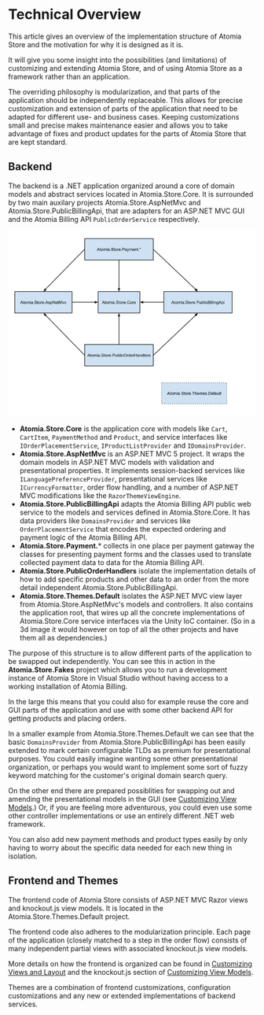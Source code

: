 Technical Overview
==================

This article gives an overview of the implementation structure of Atomia Store and the motivation for why it is designed as it is.

It will give you some insight into the possibilities (and limitations) of customizing and extending Atomia Store, and of using Atomia Store as a framework rather than an application.

The overriding philosophy is modularization, and that parts of the application should be independently replaceable. This allows for precise customization and extension of parts of the application that need to be adapted for different use- and business cases. Keeping customizations small and precise makes maintenance easier and allows you to take advantage of fixes and product updates for the parts of Atomia Store that are kept standard.

Backend
-------

The backend is a .NET application organized around a core of domain models and abstract services located in Atomia.Store.Core. It is surrounded by two main auxilary projects Atomia.Store.AspNetMvc and Atomia.Store.PublicBillingApi, that are adapters for an ASP.NET MVC GUI and the Atomia Billing API `PublicOrderService` respectively.

![Project dependency graph](images/project-graph.png)

* **Atomia.Store.Core** is the application core with models like `Cart`, `CartItem`, `PaymentMethod` and `Product`, and service interfaces like `IOrderPlacementService`, `IProductListProvider` and `IDomainsProvider`.
* **Atomia.Store.AspNetMvc** is an ASP.NET MVC 5 project. It wraps the domain models in ASP.NET MVC models with validation and presentational properties. It implements session-backed services like `ILanguagePreferenceProvider`, presentational services like `ICurrencyFormatter`, order flow handling, and a number of ASP.NET MVC modifications like the `RazorThemeViewEngine`.
* **Atomia.Store.PublicBillingApi** adapts the Atomia Billing API public web service to the models and services defined in Atomia.Store.Core. It has data providers like `DomainsProvider` and services like `OrderPlacementService` that encodes the expected ordering and payment logic of the Atomia Billing API.
* **Atomia.Store.Payment.*** collects in one place per payment gateway the classes for presenting payment forms and the classes used to translate collected payment data to data for the Atomia Billing API.
* **Atomia.Store.PublicOrderHandlers** isolate the implementation details of how to add specific products and other data to an order from the more detail independent Atomia.Store.PublicBillingApi.
* **Atomia.Store.Themes.Default** isolates the ASP.NET MVC view layer from Atomia.Store.AspNetMvc's models and controllers. It also contains the application root, that wires up all the concrete implementations of Atomia.Store.Core service interfaces via the Unity IoC container. (So in a 3d image it would however on top of all the other projects and have them all as dependencies.)

The purpose of this structure is to allow different parts of the application to be swapped out independently. You can see this in action in the **Atomia.Store.Fakes** project which allows you to run a development instance of Atomia Store in Visual Studio without having access to a working installation of Atomia Billing.

In the large this means that you could also for example reuse the core and GUI parts of the application and use with some other backend API for getting products and placing orders.

In a smaller example from Atomia.Store.Themes.Default we can see that the basic `DomainsProvider` from Atomia.Store.PublicBillingApi has been easily extended to mark certain configurable TLDs as premium for presentational purposes. You could easily imagine wanting some other presentational organization, or perhaps you would want to implement some sort of fuzzy keyword matching for the customer's original domain search query.

On the other end there are prepared possiblities for swapping out and amending the presentational models in the GUI (see [Customizing View Models](customizing-view-models.md).) Or, if you are feeling more adventurous, you could even use some other controller implementations or use an entirely different .NET web framework.

You can also add new payment methods and product types easily by only having to worry about the specific data needed for each new thing in isolation.


Frontend and Themes
-------------------

The frontend code of Atomia Store consists of ASP.NET MVC Razor views and knockout.js view models. It is located in the Atomia.Store.Themes.Default project.

The frontend code also adheres to the modularization principle. Each page of the application (closely matched to a step in the order flow) consists of many independent partial views with associated knockout.js view models.

More details on how the frontend is organized can be found in [Customizing Views and Layout](customizing-views-and-layout.md) and the knockout.js section of [Customizing View Models](customizing-view-models.md). 

Themes are a combination of frontend customizations, configuration customizations and any new or extended implementations of backend services.
